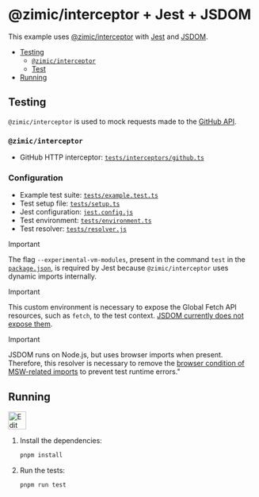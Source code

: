 <h1>
  @zimic/interceptor + Jest + JSDOM
</h1>

This example uses [@zimic/interceptor](https://www.npmjs.com/package/@zimic/interceptor) with [Jest](https://jestjs.io)
and [JSDOM](https://github.com/jsdom/jsdom).

- [Testing](#testing)
  - [`@zimic/interceptor`](#zimicinterceptor)
  - [Test](#test)
- [Running](#running)

## Testing

`@zimic/interceptor` is used to mock requests made to the [GitHub API](https://docs.github.com/rest).

### `@zimic/interceptor`

- GitHub HTTP interceptor: [`tests/interceptors/github.ts`](./tests/interceptors/github.ts)

### Configuration

- Example test suite: [`tests/example.test.ts`](./tests/example.test.ts)
- Test setup file: [`tests/setup.ts`](./tests/setup.ts)
- Jest configuration: [`jest.config.js`](./jest.config.js)
- Test environment: [`tests/environment.ts`](./tests/environment.ts)
- Test resolver: [`tests/resolver.js`](./tests/resolver.js)

> [!IMPORTANT]
>
> The flag `--experimental-vm-modules`, present in the command `test` in the [`package.json`](./package.json), is
> required by Jest because `@zimic/interceptor` uses dynamic imports internally.

> [!IMPORTANT]
>
> This custom environment is necessary to expose the Global Fetch API resources, such as `fetch`, to the test context.
> [JSDOM currently does not expose them](https://github.com/jsdom/jsdom/issues/1724).

> [!IMPORTANT]
>
> JSDOM runs on Node.js, but uses browser imports when present. Therefore, this resolver is necessary to remove the
> [browser condition of MSW-related imports](https://github.com/mswjs/msw/issues/1786) to prevent test runtime errors."

## Running

<a href="https://codesandbox.io/p/sandbox/github/zimicjs/zimic/tree/main/examples/with-jest-jsdom">
  <img
    src="https://codesandbox.io/static/img/play-codesandbox.svg"
    alt="Edit in CodeSandbox"
    height="36px"
  />
</a>

1. Install the dependencies:

   ```bash
   pnpm install
   ```

2. Run the tests:

   ```bash
   pnpm run test
   ```
